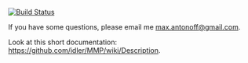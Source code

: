 [![Build Status](https://travis-ci.org/idler/MMP.svg?branch=master)](https://travis-ci.org/idler/MMP)

If you have some questions, please email me max.antonoff@gmail.com.

Look at this short documentation: https://github.com/idler/MMP/wiki/Description.
